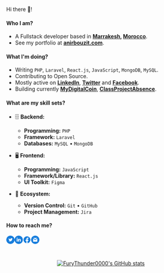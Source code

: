Hi there 👋!

#### Who I am?

- A Fullstack developer based in **[Marrakesh](https://en.wikipedia.org/wiki/marakesh), [Morocco](https://en.wikipedia.org/wiki/Morocco)**.
- See my portfolio at **[anirbouzit.com](https://www.anirbouzit.com)**.

#### What I'm doing?

- Writing `PHP`, `Laravel`, `React.js`, `JavaScript`, `MongoDB`, `MySQL`.
- Contributing to Open Source.
- Mostly active on **[LinkedIn](https://www.linkedin.com/in/anir-bouzit-091745248)**, **[Twitter](https://twitter.com/FuryThu98375845)** and **[Facebook](https://www.facebook.com/anirbouzit18)**.
- Building currently **[MyDigitalCoin](https://github.com/FuryThunder0000/mydigitalcoin-react-app)**, **[ClassProjectAbsence](https://github.com/arifszn/ClassProjectAbsence)**.

#### What are my skill sets?

- 🗄️ **Backend:**

  - **Programming:** `PHP`
  - **Framework:** `Laravel`
  - **Databases:** `MySQL` • `MongoDB`

- 🖥 **Frontend:**

  - **Programming:** `JavaScript`
  - **Framework/Library:** `React.js`
  - **UI Toolkit:** `Figma`

- 🎡 **Ecosystem:**
  - **Version Control:** `Git` • `GitHub`
  - **Project Management:** `Jira`

#### How to reach me?

<a href="https://twitter.com/FuryThu98375845">
  <img align="left" alt="Twitter" width="22px" src="./assets/twitter.svg" />
</a>
<a href="https://www.linkedin.com/in/anir-bouzit-091745248">
  <img align="left" alt="LinkedIn" width="22px" src="./assets/linkedin.svg" />
</a>
<a href="https://www.facebook.com/anirbouzit18">
  <img align="left" alt="Facebook" width="22px" src="./assets/facebook.svg" />
</a>
<a href="mailto:anirbouzit18@gmail.com">
  <img align="left" alt="Mail" width="22px" src="./assets/gmail.svg" />
</a>

<br/>
<br/>
<br/>

<p align="center">
<a href="http://www.github.com/FuryThunder0000"><img src="https://github-readme-stats.vercel.app/api?username=FuryThunder0000&show_icons=true&hide=&count_private=true&title_color=3382ed&text_color=ffffff&icon_color=3382ed&bg_color=1c1917&hide_border=true&show_icons=true" alt="FuryThunder0000's GitHub stats" /></a>
 </p>
